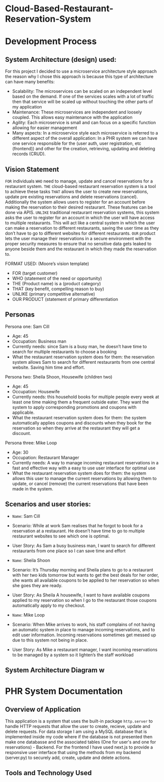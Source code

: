 # Cloud-Based-Restaurant-Reservation-System

# Development Process

## System Architecture (design) used: 

For this project I decided to use a microservice architecture style approach the reason why I chose this approach is because this type of architecture can have many benefits:

- Scalability: The microservices can be scaled on an independent level based on the demand. If one of the services scales with a lot of traffic then that service will be scaled up without touching the other parts of my application
- Maintenance: These microservices are independent and loosely coupled. This allows easy maintenance with the application
- Agility: Each microservice is small and can focus on a specific function allowing for easier management
- Many aspects: In a microservice style each microservice is referred to a different aspect of the overall application: In a PHR system we can have one service responsible for the (user auth, user registration, etc (frontend)) and other for the creation, retrieving, updating and deleting records (CRUD).

## Vision Statement

`FOR` individuals `WHO` need to manage, update and cancel reservations for a restaurant system. `THE` cloud-based restaurant reservation system is a tool to achieve these tasks `THAT` allows the user to create new reservations, update pre existing reservations and delete reservations (cancel). Additionally the system allows users to register for an account before making the reservation to their desired restaurant. These features can be done via APIS. `UNLIKE` traditional restaurant reservation systems, this system asks the user to register for an account in which the user will have access to multiple restaurants. This will act like a central system in which the user can make a reservation to different restaurants, saving the user time as they don’t have to go to different websites for different restaurants. `OUR` product lets the user manage their reservations in a secure environment with the proper security measures to ensure that no sensitive data gets leaked to anyone beside them and the restaurant in which they made the reservation to. 

FORMAT USED: (Moore’s vision template)

- FOR (target customer)
- WHO (statement of the need or opportunity)
- THE (Product name) is a (product category)
- THAT (key benefit, compelling reason to buy)
- UNLIKE (primary competitive alternative)
- OUR PRODUCT (statement of primary differentiation

## Personas

Persona one:  Sam Cill

- Age: 45
- Occupation: Business man 
- Currently needs: since Sam is a busy man, he doesn’t have time to search for multiple restaurants to choose a booking 
- What the restaurant reservation system does for them: the reservation system allows Sam to search for different restaurants from one central website. Saving him time and effort.

Persona two:  Sheila Shoon, Housewife (children two)
- Age: 45
- Occupation: Housewife 
- Currently needs: this household books for multiple people every week at least one time making them a frequent outside eater. They want the system to apply corresponding promotions and coupons with applicable. 
- What the restaurant reservation system does for them: the system automatically applies coupons and discounts when they book for the reservation so when they arrive at the restaurant they will get a discount. 

Persona three: Mike Loop
- Age: 30
- Occupation: Restaurant Manager 
- Currently needs: A way to manage incoming restaurant reservations in a fast and effective way with a easy to use user interface for optimal use
- What the restaurant reservation system does for them:  the system allows this user to manage the current reservations by allowing them to update, or cancel (remove) the current reservations that have been made in the system.

## Scenarios and user stories:

- `Name`: Sam Cill
- Scenario: While at work Sam realises that he forgot to book for a reservation at a restaurant. He doesn’t have time to go to multiple restaurant websites to see which one is optimal. 
- User Story: As Sam a busy business man, I want to search for different restaurants from one place so I can save time and effort

- `Name`: Sheila Shoon
- Scenario: It’s Thursday morning and Sheila plans to go to a restaurant with her two kids tomorrow but wants to get the best deals for her order, she wants all available coupons to be applied to her reservation so when she goes they are ready. 
- User Story: As Sheila A housewife, I want to have available coupons applied to my reservation so when I go to the restaurant those coupons automatically apply to my checkout.

- `Name`: Mike Loop
- Scenario: When Mike arrives to work, his staff complains of not having an automatic system in place to manage incoming reservations, and to edit user information. Incoming reservations sometimes get messed up due to this system not being in place.
- User Story: As Mike a restaurant manager, I want incoming reservations to be managed by a system so it lighten’s the staff workload

## System Architecture Diagram w 

# PHR System Documentation

## Overview of Application

This application is a system that uses the built-in package `http.server`  to handle HTTP requests that allow the user to create, recieve, update and delete requests. For data storage I am using a MySQL database that is implemented inside my code where if the database is not presented then make one databasse and the associated tables (One for user's and one for reservations) - Backend. For the frontend I have used next.js to provide a responsive user interface that using the methods from my backend (server.py) to securely add, create, update and delete actions.

## Tools and Technology Used
